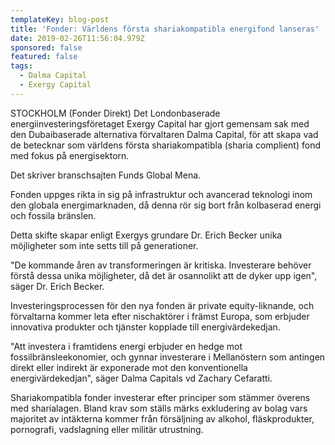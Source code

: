 ```yaml
---
templateKey: blog-post
title: 'Fonder: Världens första shariakompatibla energifond lanseras'
date: 2019-02-26T11:56:04.979Z
sponsored: false
featured: false
tags:
  - Dalma Capital
  - Exergy Capital
---
```

STOCKHOLM (Fonder Direkt) Det Londonbaserade energiinvesteringsföretaget Exergy Capital har gjort gemensam sak med den Dubaibaserade alternativa förvaltaren Dalma Capital, för att skapa vad de betecknar som världens första shariakompatibla (sharia complient) fond med fokus på energisektorn.



Det skriver branschsajten Funds Global Mena.



Fonden uppges rikta in sig på infrastruktur och avancerad teknologi inom den globala energimarknaden, då denna rör sig bort från kolbaserad energi och fossila bränslen.



Detta skifte skapar enligt Exergys grundare Dr. Erich Becker unika möjligheter som inte setts till på generationer.



"De kommande åren av transformeringen är kritiska. Investerare behöver förstå dessa unika möjligheter, då det är osannolikt att de dyker upp igen", säger Dr. Erich Becker.



Investeringsprocessen för den nya fonden är private equity-liknande, och förvaltarna kommer leta efter nischaktörer i främst Europa, som erbjuder innovativa produkter och tjänster kopplade till energivärdekedjan.



"Att investera i framtidens energi erbjuder en hedge mot fossilbränsleekonomier, och gynnar investerare i Mellanöstern som antingen direkt eller indirekt är exponerade mot den konventionella energivärdekedjan", säger Dalma Capitals vd Zachary Cefaratti.



Shariakompatibla fonder investerar efter principer som stämmer överens med sharialagen. Bland krav som ställs märks exkludering av bolag vars majoritet av intäkterna kommer från försäljning av alkohol, fläskprodukter, pornografi, vadslagning eller militär utrustning.
